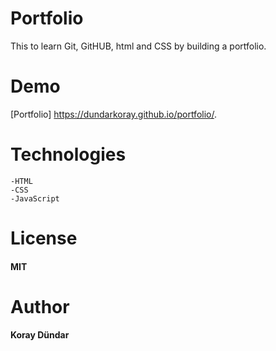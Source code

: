 # Portfolio

This to learn Git, GitHUB, html and CSS by building a portfolio.

# Demo

[Portfolio] https://dundarkoray.github.io/portfolio/.

# Technologies

    -HTML
    -CSS
    -JavaScript

# License

#### MIT

# Author

#### Koray Dündar
